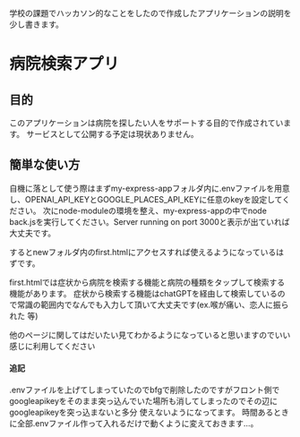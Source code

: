 学校の課題でハッカソン的なことをしたので作成したアプリケーションの説明を少し書きます。

# 病院検索アプリ

## 目的
このアプリケーションは病院を探したい人をサポートする目的で作成されています。
サービスとして公開する予定は現状ありません。

## 簡単な使い方
自機に落として使う際はまずmy-express-appフォルダ内に.envファイルを用意し、OPENAI_API_KEYとGOOGLE_PLACES_API_KEYに任意のkeyを設定してください。
次にnode-moduleの環境を整え、my-express-appの中でnode back.jsを実行してください。Server running on port 3000と表示が出ていれば大丈夫です。

するとnewフォルダ内のfirst.htmlにアクセスすれば使えるようになっているはずです。

first.htmlでは症状から病院を検索する機能と病院の種類をタップして検索する機能があります。
症状から検索する機能はchatGPTを経由して検索しているので常識の範囲内でなんでも入力して頂いて大丈夫です(ex.喉が痛い、恋人に振られた 等)

他のページに関してはだいたい見てわかるようになっていると思いますのでいい感じに利用してください

#### 追記
.envファイルを上げてしまっていたのでbfgで削除したのですがフロント側でgoogleapikeyをそのまま突っ込んでいた場所も消してしまったのでその辺にgoogleapikeyを突っ込まないと多分
使えないようになってます。
時間あるときに全部.envファイル作って入れるだけで動くように変えておきます…。
